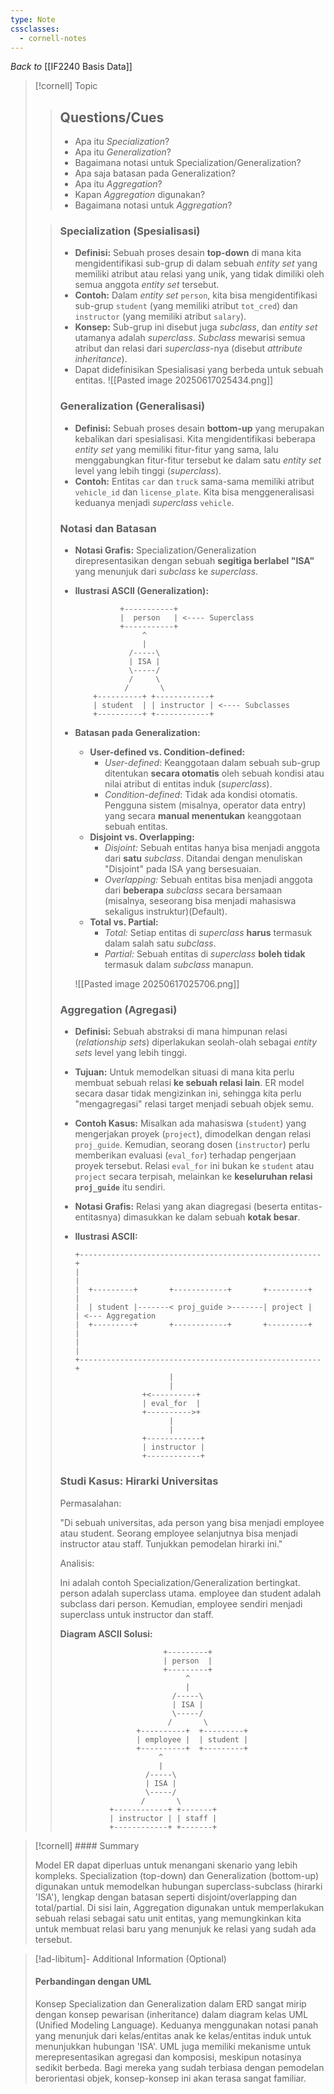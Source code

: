 ```yaml
---
type: Note
cssclasses:
  - cornell-notes
---
```

_Back to_ [[IF2240 Basis Data]]

> [!cornell] Topic
> 
> > ## Questions/Cues
> > 
> > - Apa itu _Specialization_?
> > - Apa itu _Generalization_?
> > - Bagaimana notasi untuk Specialization/Generalization?
> > - Apa saja batasan pada Generalization?
> > - Apa itu _Aggregation_?
> > - Kapan _Aggregation_ digunakan?
> > - Bagaimana notasi untuk _Aggregation_?
> 
> > ### Specialization (Spesialisasi)
> > 
> > - **Definisi:** Sebuah proses desain **top-down** di mana kita mengidentifikasi sub-grup di dalam sebuah _entity set_ yang memiliki atribut atau relasi yang unik, yang tidak dimiliki oleh semua anggota _entity set_ tersebut.
> > - **Contoh:** Dalam _entity set_ `person`, kita bisa mengidentifikasi sub-grup `student` (yang memiliki atribut `tot_cred`) dan `instructor` (yang memiliki atribut `salary`).
> > - **Konsep:** Sub-grup ini disebut juga _subclass_, dan _entity set_ utamanya adalah _superclass_. _Subclass_ mewarisi semua atribut dan relasi dari _superclass_-nya (disebut _attribute inheritance_).
> > - Dapat didefinisikan Spesialisasi yang berbeda untuk sebuah entitas.
> > ![[Pasted image 20250617025434.png]]
> > 
> > ### Generalization (Generalisasi)
> > 
> > - **Definisi:** Sebuah proses desain **bottom-up** yang merupakan kebalikan dari spesialisasi. Kita mengidentifikasi beberapa _entity set_ yang memiliki fitur-fitur yang sama, lalu menggabungkan fitur-fitur tersebut ke dalam satu _entity set_ level yang lebih tinggi (_superclass_).
> > - **Contoh:** Entitas `car` dan `truck` sama-sama memiliki atribut `vehicle_id` dan `license_plate`. Kita bisa menggeneralisasi keduanya menjadi _superclass_ `vehicle`.
> > 
> > ### Notasi dan Batasan
> > 
> > - **Notasi Grafis:** Specialization/Generalization direpresentasikan dengan sebuah **segitiga berlabel "ISA"** yang menunjuk dari _subclass_ ke _superclass_.
> > - **Ilustrasi ASCII (Generalization):**
> >     
> >     ```
> >               +-----------+
> >               |  person   | <---- Superclass
> >               +-----------+
> >                    ^
> >                    |
> >                 /-----\
> >                 | ISA |
> >                 \-----/
> >                 /     \
> >                /       \
> >         +----------+ +------------+
> >         | student  | | instructor | <---- Subclasses
> >         +----------+ +------------+
> >     ```
> >     
> > - **Batasan pada Generalization:**
> >     - **User-defined vs. Condition-defined:**
> >         - _User-defined_: Keanggotaan dalam sebuah sub-grup ditentukan **secara otomatis** oleh sebuah kondisi atau nilai atribut di entitas induk (_superclass_).
> >         - _Condition-defined_: Tidak ada kondisi otomatis. Pengguna sistem (misalnya, operator data entry) yang secara **manual menentukan** keanggotaan sebuah entitas.
> >     - **Disjoint vs. Overlapping:**
> >         - _Disjoint:_ Sebuah entitas hanya bisa menjadi anggota dari **satu** _subclass_. Ditandai dengan menuliskan "Disjoint" pada ISA yang bersesuaian.
> >         - _Overlapping:_ Sebuah entitas bisa menjadi anggota dari **beberapa** _subclass_ secara bersamaan (misalnya, seseorang bisa menjadi mahasiswa sekaligus instruktur)(Default).
> >     - **Total vs. Partial:**
> >         - _Total:_ Setiap entitas di _superclass_ **harus** termasuk dalam salah satu _subclass_.
> >         - _Partial:_ Sebuah entitas di _superclass_ **boleh tidak** termasuk dalam _subclass_ manapun.
> >        
> >   ![[Pasted image 20250617025706.png]]
> > 
> > ### Aggregation (Agregasi)
> > 
> > - **Definisi:** Sebuah abstraksi di mana himpunan relasi (_relationship sets_) diperlakukan seolah-olah sebagai _entity sets_ level yang lebih tinggi.
> > - **Tujuan:** Untuk memodelkan situasi di mana kita perlu membuat sebuah relasi **ke sebuah relasi lain**. ER model secara dasar tidak mengizinkan ini, sehingga kita perlu "mengagregasi" relasi target menjadi sebuah objek semu.
> > - **Contoh Kasus:** Misalkan ada mahasiswa (`student`) yang mengerjakan proyek (`project`), dimodelkan dengan relasi `proj_guide`. Kemudian, seorang dosen (`instructor`) perlu memberikan evaluasi (`eval_for`) terhadap pengerjaan proyek tersebut. Relasi `eval_for` ini bukan ke `student` atau `project` secara terpisah, melainkan ke **keseluruhan relasi `proj_guide`** itu sendiri.
> > - **Notasi Grafis:** Relasi yang akan diagregasi (beserta entitas-entitasnya) dimasukkan ke dalam sebuah **kotak besar**.
> > - **Ilustrasi ASCII:**
> >     
> >     ```
> >     +------------------------------------------------------+
> >     |                                                      |
> >     |  +---------+       +------------+       +---------+  |
> >     |  | student |-------< proj_guide >-------| project |  | <--- Aggregation
> >     |  +---------+       +------------+       +---------+  |
> >     |                                                      |
> >     +------------------------------------------------------+
> >                          |
> >                          |
> >                    +<----------+
> >                    | eval_for  |
> >                    +---------->+
> >                          |
> >                          |
> >                    +------------+
> >                    | instructor |
> >                    +------------+
> >     ```
> >     
> > 
> > ### Studi Kasus: Hirarki Universitas
> > 
> > Permasalahan:
> > 
> > "Di sebuah universitas, ada person yang bisa menjadi employee atau student. Seorang employee selanjutnya bisa menjadi instructor atau staff. Tunjukkan pemodelan hirarki ini."
> > 
> > Analisis:
> > 
> > Ini adalah contoh Specialization/Generalization bertingkat. person adalah superclass utama. employee dan student adalah subclass dari person. Kemudian, employee sendiri menjadi superclass untuk instructor dan staff.
> > 
> > **Diagram ASCII Solusi:**
> > 
> > ```
> >                        +---------+
> >                        | person  |
> >                        +---------+
> >                             ^
> >                             |
> >                          /-----\
> >                          | ISA |
> >                          \-----/
> >                         /       \
> >                  +----------+  +---------+
> >                  | employee |  | student |
> >                  +----------+  +---------+
> >                       ^
> >                       |
> >                    /-----\
> >                    | ISA |
> >                    \-----/
> >                   /       \
> >            +------------+ +-------+
> >            | instructor | | staff |
> >            +------------+ +-------+
> > ```

> [!cornell] #### Summary
> 
> Model ER dapat diperluas untuk menangani skenario yang lebih kompleks. Specialization (top-down) dan Generalization (bottom-up) digunakan untuk memodelkan hubungan superclass-subclass (hirarki 'ISA'), lengkap dengan batasan seperti disjoint/overlapping dan total/partial. Di sisi lain, Aggregation digunakan untuk memperlakukan sebuah relasi sebagai satu unit entitas, yang memungkinkan kita untuk membuat relasi baru yang menunjuk ke relasi yang sudah ada tersebut.

> [!ad-libitum]- Additional Information (Optional)
> 
> #### Perbandingan dengan UML
> 
> Konsep Specialization dan Generalization dalam ERD sangat mirip dengan konsep pewarisan (inheritance) dalam diagram kelas UML (Unified Modeling Language). Keduanya menggunakan notasi panah yang menunjuk dari kelas/entitas anak ke kelas/entitas induk untuk menunjukkan hubungan 'ISA'. UML juga memiliki mekanisme untuk merepresentasikan agregasi dan komposisi, meskipun notasinya sedikit berbeda. Bagi mereka yang sudah terbiasa dengan pemodelan berorientasi objek, konsep-konsep ini akan terasa sangat familiar.